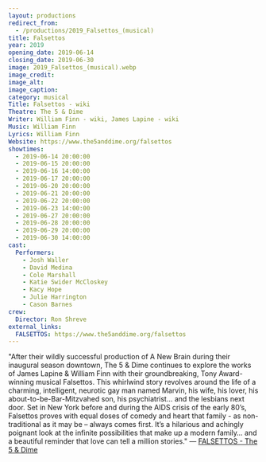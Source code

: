 ```yaml
---
layout: productions
redirect_from:
  - /productions/2019_Falsettos_(musical)
title: Falsettos
year: 2019
opening_date: 2019-06-14
closing_date: 2019-06-30
image: 2019_Falsettos_(musical).webp
image_credit: 
image_alt:
image_caption:
category: musical
Title: Falsettos - wiki
Theatre: The 5 & Dime
Writer: William Finn - wiki, James Lapine - wiki
Music: William Finn
Lyrics: William Finn
Website: https://www.the5anddime.org/falsettos
showtimes: 
  - 2019-06-14 20:00:00
  - 2019-06-15 20:00:00
  - 2019-06-16 14:00:00
  - 2019-06-17 20:00:00
  - 2019-06-20 20:00:00
  - 2019-06-21 20:00:00
  - 2019-06-22 20:00:00
  - 2019-06-23 14:00:00
  - 2019-06-27 20:00:00
  - 2019-06-28 20:00:00
  - 2019-06-29 20:00:00
  - 2019-06-30 14:00:00
cast:
  Performers: 
    - Josh Waller
    - David Medina
    - Cole Marshall
    - Katie Swider McCloskey
    - Kacy Hope
    - Julie Harrington
    - Cason Barnes
crew:
  Director: Ron Shreve
external_links:
  FALSETTOS: https://www.the5anddime.org/falsettos
---
```

"After their wildly successful production of A New Brain during their inaugural season downtown, The 5 & Dime continues to explore the works of James Lapine & William Finn with their groundbreaking, Tony Award-winning musical Falsettos. This whirlwind story revolves around the life of a charming, intelligent, neurotic gay man named Marvin, his wife, his lover, his about-to-be-Bar-Mitzvahed son, his psychiatrist… and the lesbians next door. Set in New York before and during the AIDS crisis of the early 80’s, Falsettos proves with equal doses of comedy and heart that family - as non-traditional as it may be – always comes first. It’s a hilarious and achingly poignant look at the infinite possibilities that make up a modern family… and a beautiful reminder that love can tell a million stories." — [FALSETTOS - The 5 & Dime](https://www.the5anddime.org/falsettos)
